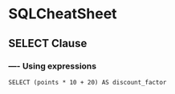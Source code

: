# SQLCheatSheet
## SELECT Clause 
### —- Using expressions
`SELECT (points * 10 + 20) AS discount_factor`

